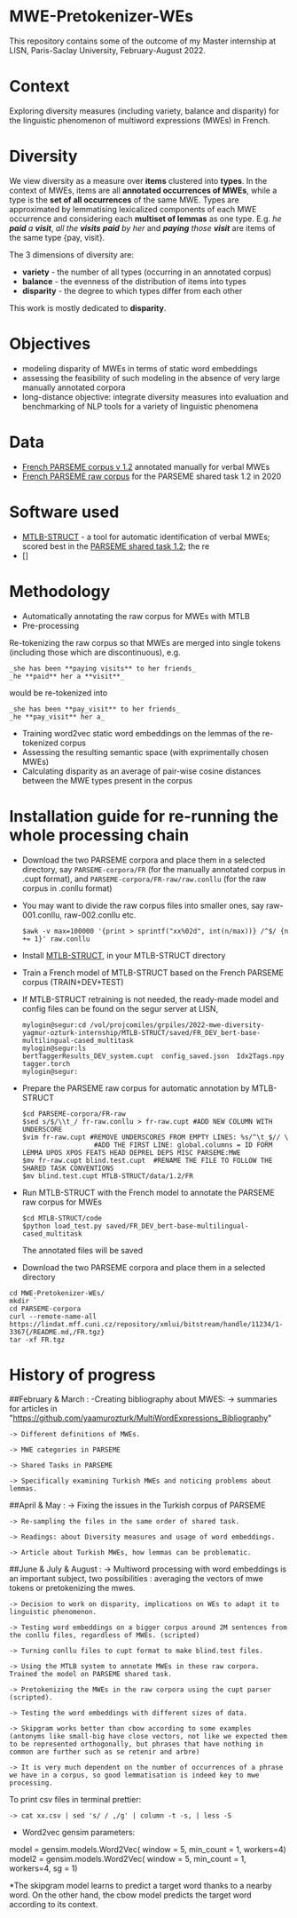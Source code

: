 # MWE-Pretokenizer-WEs

This repository contains some of the outcome of my Master internship at LISN, Paris-Saclay University, February-August 2022.

# Context
Exploring diversity measures (including variety, balance and disparity) for the linguistic phenomenon of multiword expressions (MWEs) in French.

# Diversity
We view diversity as a measure over **items** clustered into **types**. In the context of MWEs, items are all **annotated occurrences of MWEs**, while a type is the **set of all occurrences**	 of the same MWE. Types are approximated by lemmatising lexicalized components of each MWE occurrence and considering each **multiset of lemmas** as one type. E.g. _he **paid** a **visit**_, _all the **visits** **paid** by her_ and _**paying** those **visit**_ are items of the same type {pay, visit}.

The 3 dimensions of diversity are:
- **variety** - the number of all types (occurring in an annotated corpus)
- **balance** - the evenness of the distribution of items into types
- **disparity** - the degree to which types differ from each other

This work is mostly dedicated to **disparity**.

# Objectives
- modeling disparity of MWEs in terms of static word embeddings
- assessing the feasibility of such modeling in the absence of very large manually annotated corpora
- long-distance objective: integrate diversity measures into evaluation and benchmarking of NLP tools for a variety of linguistic phenomena

# Data
- [French PARSEME corpus v 1.2](http://hdl.handle.net/11234/1-3367) annotated manually for verbal MWEs
- [French PARSEME raw corpus](https://gitlab.com/parseme/corpora/-/wikis/Raw-corpora-for-the-PARSEME-1.2-shared-task) for the PARSEME shared task 1.2 in 2020
 
# Software used
- [MTLB-STRUCT](https://github.com/shivaat/MTLB-STRUCT/) - a tool for automatic identification of verbal MWEs; scored best in the [PARSEME shared task 1.2](https://multiword.sourceforge.net/sharedtaskresults2020); the re
- []
 
# Methodology
- Automatically annotating the raw corpus for MWEs with MTLB
- Pre-processing

Re-tokenizing the raw corpus so that MWEs are merged into single tokens (including those which are discontinuous), e.g.

    _she has been **paying visits** to her friends_
    _he **paid** her a **visit**_ 
	
would be re-tokenized into 
	
    _she has been **pay_visit** to her friends_
    _he **pay_visit** her a_
	
- Training word2vec static word embeddings on the lemmas of the re-tokenized corpus
- Assessing the resulting semantic space (with exprimentally chosen MWEs)
- Calculating disparity as an average of pair-wise cosine distances between the MWE types present in the corpus

# Installation guide for re-running the whole processing chain
- Download the two PARSEME corpora and place them in a selected directory, say ``PARSEME-corpora/FR`` (for the manually annotated corpus in .cupt format), and ``PARSEME-corpora/FR-raw/raw.conllu`` (for the raw corpus in .conllu format)
- You may want to divide the raw corpus files into smaller ones, say raw-001.conllu, raw-002.conllu etc.
    ```
    $awk -v max=100000 '{print > sprintf("xx%02d", int(n/max))} /^$/ {n += 1}' raw.conllu
    ```
- Install [MTLB-STRUCT](https://github.com/shivaat/MTLB-STRUCT/), in your MTLB-STRUCT directory
- Train a French model of MTLB-STRUCT based on the French PARSEME corpus (TRAIN+DEV+TEST)
- If MTLB-STRUCT retraining is not needed, the ready-made model and config files can be found on the segur server at LISN, 
	```
	mylogin@segur:cd /vol/projcomiles/grpiles/2022-mwe-diversity-yagmur-ozturk-internship/MTLB-STRUCT/saved/FR_DEV_bert-base-multilingual-cased_multitask
	mylogin@segur:ls
	bertTaggerResults_DEV_system.cupt  config_saved.json  Idx2Tags.npy  tagger.torch
	mylogin@segur:
	```
- Prepare the PARSEME raw corpus for automatic annotation by MTLB-STRUCT
    ```
    $cd PARSEME-corpora/FR-raw
    $sed s/$/\\t_/ fr-raw.conllu > fr-raw.cupt #ADD NEW COLUMN WITH UNDERSCORE
    $vim fr-raw.cupt #REMOVE UNDERSCORES FROM EMPTY LINES: %s/^\t_$// \
                      #ADD THE FIRST LINE: global.columns = ID FORM LEMMA UPOS XPOS FEATS HEAD DEPREL DEPS MISC PARSEME:MWE
    $mv fr-raw.cupt blind.test.cupt  #RENAME THE FILE TO FOLLOW THE SHARED TASK CONVENTIONS
    $mv blind.test.cupt MTLB-STRUCT/data/1.2/FR
    ```
- Run MTLB-STRUCT with the French model to annotate the PARSEME raw corpus for MWEs
   ```
   $cd MTLB-STRUCT/code
   $python load_test.py saved/FR_DEV_bert-base-multilingual-cased_multitask
   ```
   The annotated files will be saved
	

- Download the two PARSEME corpora and place them in a selected directory

```console
cd MWE-Pretokenizer-WEs/
mkdir `
cd PARSEME-corpora
curl --remote-name-all https://lindat.mff.cuni.cz/repository/xmlui/bitstream/handle/11234/1-3367{/README.md,/FR.tgz}
tar -xf FR.tgz

```

# History of progress

##February & March : 
-Creating bibliography about MWES:
    -> summaries for articles in "https://github.com/yaamurozturk/MultiWordExpressions_Bibliography"
    
    -> Different definitions of MWEs. 
    
    -> MWE categories in PARSEME
    
    -> Shared Tasks in PARSEME
    
    -> Specifically examining Turkish MWEs and noticing problems about lemmas. 

##April & May :
    -> Fixing the issues in the Turkish corpus of PARSEME
    
    -> Re-sampling the files in the same order of shared task.
    
    -> Readings: about Diversity measures and usage of word embeddings. 
    
    -> Article about Turkish MWEs, how lemmas can be problematic.
    
##June & July & August : 
    -> Multiword processing with word embeddings is an important subject, two possibilities : averaging the vectors of mwe tokens or pretokenizing the mwes. 
    
    -> Decision to work on disparity, implications on WEs to adapt it to linguistic phenomenon. 
    
    -> Testing word embeddings on a bigger corpus around 2M sentences from the conllu files, regardless of MWEs. (scripted)
    
    -> Turning conllu files to cupt format to make blind.test files. 
    
    -> Using the MTLB system to annotate MWEs in these raw corpora. Trained the model on PARSEME shared task. 
    
    -> Pretokenizing the MWEs in the raw corpora using the cupt parser (scripted).
    
    -> Testing the word embeddings with different sizes of data. 
    
    -> Skipgram works better than cbow according to some examples (antonyms like small-big have close vectors, not like we expected them to be represented orthogonally, but phrases that have nothing in common are further such as se retenir and arbre) 
    
    -> It is very much dependent on the number of occurrences of a phrase we have in a corpus, so good lemmatisation is indeed key to mwe processing. 
    
    
To print csv files in terminal prettier:

    -> cat xx.csv | sed 's/ / ,/g' | column -t -s, | less -S
    
- Word2vec gensim parameters: 

model = gensim.models.Word2Vec( 
    window = 5,
    min_count = 1,
    workers=4)
model2 = gensim.models.Word2Vec( 
    window = 5,
    min_count = 1,
    workers=4,
    sg = 1)

*The skipgram model learns to predict a target word thanks to a nearby word. On the other hand, the cbow model predicts the target word according to its context. 
